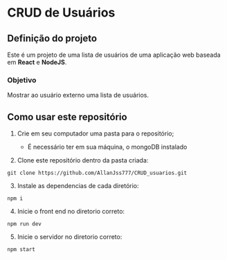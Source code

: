 # CRUD de Usuários

## Definição do projeto

Este é um projeto de uma lista de usuários de uma aplicação web baseada em **React** e **NodeJS**.

### Objetivo

Mostrar ao usuário externo uma lista de usuários.

## Como usar este repositório

1. Crie em seu computador uma pasta para o repositório;
   - É necessário ter em sua máquina, o mongoDB instalado
   
2. Clone este repositório dentro da pasta criada: 
```
git clone https://github.com/AllanJss777/CRUD_usuarios.git
```
3. Instale as dependencias de cada diretório:
```
npm i
```
4. Inicie o front end no diretorio correto:
```
npm run dev
```
5. Inicie o servidor no diretorio correto:
```
npm start
```
